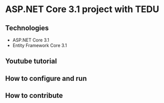 # ASP.NET Core 3.1 project with TEDU
## Technologies
- ASP.NET Core 3.1
- Entity Framework Core 3.1
## Youtube tutorial
## How to configure and run
## How to contribute